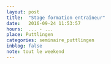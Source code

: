 ```yaml
---
layout: post
title:  "Stage formation entraîneur"
date:   2016-09-24 11:53:57
hours:  ... - ...
place: Puttlingen
categories: seminaire_puttlingen
inblog: false
note: tout le weekend
---
```


